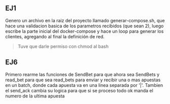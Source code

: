 ## EJ1
Genero un archivo en la raiz del proyecto llamado generar-compose.sh, que hace una validacion basica de los parametros recibidos (que sean 2), luego escribe la parte inicial del docker-compose y hace un loop para generar los clientes, agregando al final la definición de red.
> Tuve que darle permiso con chmod al bash

## EJ6
Primero rearme las funciones de SendBet para que ahora sea SendBets y read_bet para que sea read_bets para enviar y recibir una o mas apuestas en un batch, donde cada apuesta va en una linea separada por '|'.
Tambien el send_ack cambia su logica para que si se proceso todo ok manda el numero de la ultima apuesta